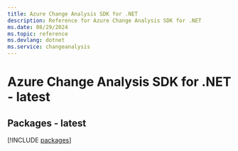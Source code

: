 ```yaml
---
title: Azure Change Analysis SDK for .NET
description: Reference for Azure Change Analysis SDK for .NET
ms.date: 08/29/2024
ms.topic: reference
ms.devlang: dotnet
ms.service: changeanalysis
---
```

# Azure Change Analysis SDK for .NET - latest
## Packages - latest
[!INCLUDE [packages](change-analysis-index.md)]